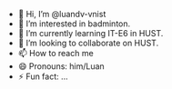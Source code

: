 - 👋 Hi, I’m @luandv-vnist
- 👀 I’m interested in badminton.
- 🌱 I’m currently learning IT-E6 in HUST.
- 💞️ I’m looking to collaborate on HUST.
- 📫 How to reach me
- 😄 Pronouns: him/Luan
- ⚡ Fun fact: ...

<!---
luandv-vnist/luandv-vnist is a ✨ special ✨ repository because its `README.md` (this file) appears on your GitHub profile.
You can click the Preview link to take a look at your changes.
--->
